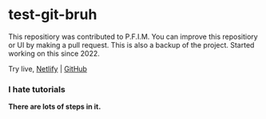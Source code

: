 # test-git-bruh
This repositiory was contributed to P.F.I.M.
You can improve this repositiory or UI by making a pull request.
This is also a backup of the project. Started working on this since 2022.

Try live, [Netlify](https://grade7pdf.netlify.app) | [GitHub](https://ppzh0.github.io/test-git-bruh)

### I hate tutorials

**There are lots of steps in it.**